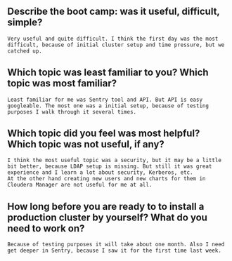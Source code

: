 ## Describe the boot camp: was it useful, difficult, simple?
```
Very useful and quite difficult. I think the first day was the most difficult, because of initial cluster setup and time pressure, but we catched up.
```

## Which topic was least familiar to you? Which topic was most familiar?
```
Least familiar for me was Sentry tool and API. But API is easy googleable. The most one was a initial setup, because of testing purposes I walk through it several times.
```

## Which topic did you feel was most helpful? Which topic was not useful, if any?
```
I think the most useful topic was a security, but it may be a little bit better, because LDAP setup is missing. But still it was great experience and I learn a lot about security, Kerberos, etc.
At the other hand creating new users and new charts for them in Cloudera Manager are not useful for me at all.
```

## How long before you are ready to to install a production cluster by yourself? What do you need to work on?
```
Because of testing purposes it will take about one month. Also I need get deeper in Sentry, because I saw it for the first time last week.
```


